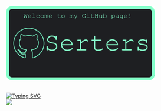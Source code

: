 ![]()
<div align="left">
  <img src="https://github.com/Serters/Serters/blob/main/githubSertersBanner.png" alt="CodeChest" width="80%">
</div>


<p align="left">
  <a href="https://skillicons.dev">
    </br>
<a href="https://git.io/typing-svg"><img src="https://readme-typing-svg.demolab.com?font=Fira+Code&pause=1500&color=86FFCA&background=1E1F22&vCenter=true&random=false&width=230&height=20&lines=Languages+and+Tools%3A" alt="Typing SVG" /></a>
  </br>
    <img src="https://skillicons.dev/icons?i=git,html,css,js,python,java,mongodb,mysql" />
  </a>
</p>
